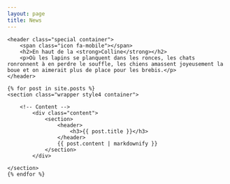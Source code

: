 ```yaml
---
layout: page
title: News
---
```

<!-- Main -->
<article id="main">

    <header class="special container">
        <span class="icon fa-mobile"></span>
        <h2>En haut de la <strong>Colline</strong></h2>
        <p>Où les lapins se planquent dans les ronces, les chats ronronnent à en perdre le souffle, les chiens amassent joyeusement la boue et on aimerait plus de place pour les brebis.</p>
    </header>

    {% for post in site.posts %}
    <section class="wrapper style4 container">

        <!-- Content -->
            <div class="content">
                <section>
                    <header>
                        <h3>{{ post.title }}</h3>
                    </header>
                    {{ post.content | markdownify }}
                </section>
            </div>

    </section>
    {% endfor %}

</article>